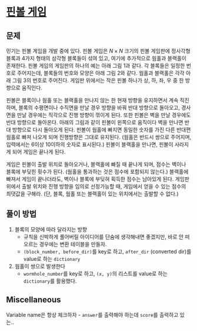 # [핀볼 게임](https://swexpertacademy.com/main/code/problem/problemDetail.do?contestProbId=AWXRF8s6ezEDFAUo)

## 문제
민기는 핀볼 게임을 개발 중에 있다. 핀볼 게임은 $N\times N$ 크기의 핀볼 게임판에 정사각형 블록과 4가지 형태의 삼각형 블록들이 섞여 있고, 여기에 추가적으로 웜홀과 블랙홀이 존재한다. 핀볼 게임의 게임판의 하나의 예는 아래 그림 1과 같다. 각 블록들은 일정한 번호로 주어지는데, 블록들의 번호와 모양은 아래 그림 2와 같다. 웜홀과 블랙홀은 각각 아래 그림 3의 번호로 주어진다. 게임판 위에서는 작은 핀볼 하나가 상, 하, 좌, 우 중 한 방향으로 움직인다.

핀볼은 블록이나 웜홀 또는 블랙홀을 만나지 않는 한 현재 방향을 유지하면서 계속 직진하며, 블록의 수평면이나 수직면을 만날 경우 방향을 바꿔 반대 방향으로 돌아오고, 경사면을 만날 경우에는 직각으로 진행 방향이 꺾이게 된다. 또한 핀볼은 벽을 만날 경우에도 반대 방향으로 돌아온다. 아래의 그림과 같이 핀볼이 왼쪽으로 움직이다 벽을 만나면 반대 방향으로 다시 돌아오게 된다. 핀볼이 웜홀에 빠지면 동일한 숫자를 가진 다른 반대편 웜홀로 빠져 나오게 되며 진행방향은 그대로 유지된다. (웜홀은 반드시 쌍으로 주어지며, 입력에서는 6이상 10이하의 숫자로 표시된다.) 핀볼이 블랙홀을 만나면, 핀볼이 사라지게 되어 게임은 끝나게 된다.

게임은 핀볼이 출발 위치로 돌아오거나, 블랙홀에 빠질 때 끝나게 되며, 점수는 벽이나 블록에 부딪힌 횟수가 된다. (웜홀을 통과하는 것은 점수에 포함되지 않는다.) 블랙홀에 빠져서 게임이 끝나더라도, 벽이나 블록에 부딪혀 획득한 점수는 남아있게 된다. 게임판 위에서 출발 위치와 진행 방향을 임의로 선정가능할 때, 게임에서 얻을 수 있는 점수의 최댓값을 구해라. (단, 블록, 웜홀 또는 블랙홀이 있는 위치에서는 출발할 수 없다.)

## 풀이 방법
1. 블록의 모양에 따라 달라지는 방향
    - 규칙을 신박하게 풀어버릴 아이디어를 단숨에 생각해내면 좋겠지만, 바로 안 떠오르는 경우에는 변환 테이블을 만들자.
    - `(block_number, before_dir)`를 key로 하고, `after_dir` (converted dir)를 value로 하는 `dictionary`
2. 웜홀이 쌍으로 발생한다
    - `wormhole_number`를 key로 하고, `(x, y)`의 리스트를 value로 하는 `dictionary`를 활용했다.

## Miscellaneous 
Variable name은 항상 체크하자 - `answer`를 출력해야 하는데 `score`를 출력하고 있는..